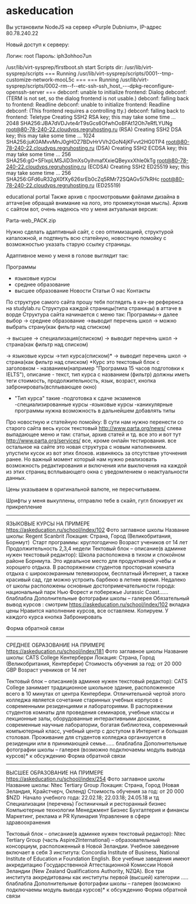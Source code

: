 # askeducation
Вы установили NodeJS на сервер «Purple Dubnium», IP-адрес 80.78.240.22

Новый доступ к серверу:

Логин: root
Пароль: iph3ohhoo7un

/usr/lib/virt-sysprep/firstboot.sh start
Scripts dir: /usr/lib/virt-sysprep/scripts
=== Running /usr/lib/virt-sysprep/scripts/0001--tmp-customize-network-mooL5c ===
=== Running /usr/lib/virt-sysprep/scripts/0002-rm--f--etc-ssh-ssh_host_---dpkg-reconfigure-openssh-server ===
debconf: unable to initialize frontend: Dialog
debconf: (TERM is not set, so the dialog frontend is not usable.)
debconf: falling back to frontend: Readline
debconf: unable to initialize frontend: Readline
debconf: (This frontend requires a controlling tty.)
debconf: falling back to frontend: Teletype
Creating SSH2 RSA key; this may take some time ...
2048 SHA256:JBA7dVDJvte4rT9sGcs6OfwhOoBFAt12Oh7eRfLYUNg root@80-78-240-22.cloudvps.regruhosting.ru (RSA)
Creating SSH2 DSA key; this may take some time ...
1024 SHA256:juK0AMvvMnJ0gHOZ7BDvHrVVh2GoN4jKFvvt2HG0TP4 root@80-78-240-22.cloudvps.regruhosting.ru (DSA)
Creating SSH2 ECDSA key; this may take some time ...
256 SHA256:gO+SFlxpLMSJiD3mXsOyihmafXxieQBeyxxXhle0kTg root@80-78-240-22.cloudvps.regruhosting.ru (ECDSA)
Creating SSH2 ED25519 key; this may take some time ...
256 SHA256:GFd6uR32gX0fXy626srEb0cZq5RMr72SQAGv5l7kRHc root@80-78-240-22.cloudvps.regruhosting.ru (ED25519)


educational portal
Также архив с просмотровыми файлами дизайна в аттаче(не обращай внимание на лого, это промежутоная мысль).
Архив с сайтом вот, очень надеюсь что у меня актуальная версия:

 Parta-web_PACK.zip

Нужно сделать адаптивный сайт, с сео оптимизацией, структурой каталожной, и подтянуть всю статейную, новостную помойку с возможностью указать старую ссылку страницы.


Адаптивное меню у меня в голове выглядит так:

Программы
- языковые курсы
- среднее образование
- высшее образование
Новости
Статьи
О нас 
Контакты

По структуре самого сайта прошу тебя поглядеть в кач-ве референса на studylab.ru
Структура каждой страницы(типа страницы) в аттаче в ворде
Структура сайта начинается с меню так: Программы->
далее выбор
-> среднее образование ->выводит перечень школ -> можно выбрать страну(как фильтр над списком)

-> высшее -> специализация(списком) -> выводит перечень школ -> страна(как фильтр над списком)

-> языковые курсы ->тип курса(списком)* -> выводит перечень школ -> страна(как фильтр над списком)
*Курс это текстовый блок с заголовком - названием(например "Программа 15 часов подготовки к IELTS"), описание - текст, тип курса с названием (фильтр)  должны иметь теги стоимость, продолжительность, язык, возраст,  кнопка забронировать(всплывающее окно)
* "Тип курса" такие 
-подготовка к сдаче экзаменов
-специализированные курсы
-языковые курсы
-каникулярные программы
нужна возможность в дальнейшем добавлять типы


Про новостную и статейную помойку:
В сути нам нужно перенести со старого сайта весь кусок текстовый http://www.parta.org/news/ слева выпадающее меню и там: статьи, архив статей и тд. все это 
и вот тут http://www.parta.org/services/ все, кроме онлайн тестирования. 
все остальное на сайте это новая структура с новым наполнением.  упустили кусок из вот этих блоков. извиняюсь за отсутствие уточнения ранее.
Но важный момент который нам нужно реализовать возможность редактирования и включения или выключения на каждой из этих страниц всплывающего окна с уведомлением о неактуальности данных.

Цены указываем в оригинальной валюте, не пересчитываем. 

Шрифты у меня выкуплены, отправлю тебе в скайп, гугл блокирует их прикрепление

***********************************

ЯЗЫКОВЫЕ КУРСЫ НА ПРИМЕРЕ  https://askeducation.ru/school/index/102 
Фото заглавное школы
Название школы: Regent Scanbrit
Локация: Страна, Город  (Великобритания, Борнмут)
 Старт программы: круглогодично 
Возраст учеников от 14 лет
Продолжительность 2,3,4 недели
Тектовый блок – описание(в админке нужен текстовый редактор):
Школа расположена в тихом и спокойном районе Борнмута. Это идеальное место для продуктивной учебы и хорошего отдыха. В распоряжении студентов просторная комната отдыха с широкоэкранным телевизором, бесплатный Интернет, а также красивый сад, где можно устроить барбекю в летнее время. Недалеко от школы расположены основные достопримечательности города: национальный парк Нью Форест и побережье Jurassic Coast.….. блаблабла
Дополнительные фотографии школы – галерея
Обязательный вывод курсов : смотрим https://askeducation.ru/school/index/102 вкладка цены
Нравится наполнение курсов, все оставляем. Копируем. У каждого курса кнопка Забронировать

Форма обратной связи

**********************************************

СРЕДНЕЕ ОБРАЗОВАНИЕ НА ПРИМЕРЕ https://askeducation.ru/school/index/181
Фото заглавное школы
Название школы: CATS College Кентерберри
Локация: Страна, Город (Великобритания, Кентербери)
Стоимость обучения за год: от 20 000 GBP
Возраст учеников от 14 лет

Тектовый блок – описание(в админке нужен текстовый редактор):
CATS College занимает традиционное школьное здание, расположенное всего в 10 минутах от центра Кентербери. Отличительной чертой этого колледжа является сочетание старинных учебных корпусов с современными резиденциями и лабораториями. В распоряжении студентов комнаты для проведения семинаров, учебные классы и лекционные залы, оборудованные интерактивными досками, современные научные лаборатории, богатая библиотека, современный компьютерный класс, учебный центр с доступом в Интернет и большая столовая. Проживание для студентов колледжа организуется в резиденции или в принимающей семье.….. блаблабла
Дополнительные фотографии школы – галерея
(возможно подключаемы модуль вывода курсов)* к обсуждению
Форма обратной связи

***********************************************


ВЫСШЕЕ ОБРАЗОВАНИЕ НА ПРИМЕРЕ https://askeducation.ru/school/index/254
Фото заглавное школы
Название школы: Ntec Tertiary Group
Локация: Страна, Город (Новая Зеландия, Крайстчерч, Окленд)
Стоимость обучения за год: от 20 000 $NZD
 Начало учебного года: 22.02.18; 22.03.18; 24.05.18 и тд 
Специализации (перечень) 
Гостиничный и ресторанный бизнес
Компьютерные технологии
Менеджмент
Бизнес
Бухгалтерия и финансы
Маркетинг, реклама и PR
Кулинария
Управление в сфере здравоохранения

Тектовый блок – описание(в админке нужен текстовый редактор):
Ntec Tertiary Group (часть Aspire2International) – образовательный консорциум, расположенный в Новой Зеландии. Учебное заведение включает в себя 3 института: Concordia Institute of Business, National Institute of Education и Foundation English. Все учебные заведения имеют аккредитацию Государственной Аттестационной Комиссии Новой Зеландии (New Zealand Qualifications Authority, NZQA). Все три института аккредитованы как институты первой (высшей) категории
….. блаблабла
Дополнительные фотографии школы – галерея
(возможно подключаемы модуль вывода курсов)* к обсуждению
Форма обратной связи


